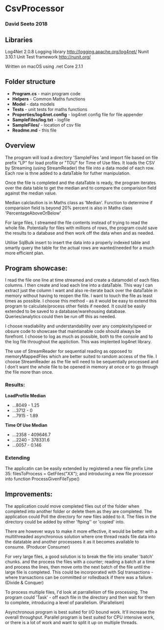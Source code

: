 # CsvProcessor
### David Seeto 2018

## Libraries
Log4Net 2.0.8 Logging library http://logging.apache.org/log4net/
Nunit 3.10.1 Unit Test framework http://nunit.org/

Written on macOS using .net Core 2.1.1

## Folder structure
* **Program.cs** - main program code
* **Helpers** - Common Maths functions
* **Model** - data models
* **Tests** - unit tests for maths functions
* **Properties/log4net.config** - log4net config file for file appender
* **SampleFiles/log.txt** - logfile
* **SampleFiles/** - location of csv file
* **Readme.md** - this file



## Overview
The program will load a directory 'SampleFiles 'and import file based on file prefix "LP" for load profile or  "TOU" for Time of Use files.
It loads the CSV by Streaming (using StreamReader) the file into a data model of each row.
Each row is thne added to a dataTable for futher manipulation.

Once the file is completed and the dataTable is ready, the program iterates over the data table to get the median and to compare
the comparision field against the median value.

Median calclaution is in Maths class as 'Median'.
Function to determine if comparision field is beyond 20% percent is also in Maths class 'PercentageAboveOrBelow' 

For large files, I streamed the file contents instead of trying to read the whole file.
Potentially for files with millions of rows, the program could save the results to a database and then work off the data when and as needed.

Utilise SqlBulk insert to insert the data into a properly indexed table and smartly query the table for the actual rows are wanted/needed for a much more efficient plan.


## Program showcase:
I read the file one line at time streamed and create a datamodel of each files columns.
I then create and load each line into a dataTable. This way I can extract just the column I want and also re-iterate back over the dataTable in memory without 
having to reopen the file. I want to touch the file as least times as possible.
I choose this method - as it would be easy to extend this program to calculate/process other fields if needed. 
It could be easily extended to be saved to a database/warehousing database. Queries/analytics could then be run off this as needed.

I choose readiability and understandability over any complexity/speed or obsure code to showcase that maintianable code should always be forefront.
I choose to log as much as possible, both to the console and to the log file throughout the appliction. This was implented log4net library.

The use of StreamReader for sequential reading as opposed to memoryMappedFiles which are better suited to random access of the file.
I choose StreamReader as the file will need to be sequentially processed and I don't want the whole file to be opened in memory at once or to go through the file more than once.

### Results:
**LoadProfile Median**
* ...8049 - 1.25
* ...3712 - 0
* ...7915 - 1.89


**Time Of Use Median**
* ...2358 - 409646.7
* ...2240 - 378331.6
* ...0057 - 0.146

### Extending
The applicatin can be easily extended by registered a new file prefix
Line 35:  filesToProcess = GetFiles("XX");
and introducing a new file processor into function ProcessGivenFileType()  

## Improvements:
The application could move completed files out of the folder when completed into another folder or delete them as they are completed.
The application could Poll the directory for new files added to it. The files in the directory could be added by either 'ftping'' or 'copied' into.

There are however ways to make it more effective, it would be better with a multithreaded asynchronous solution where 
one thread reads file data into the datatable and another processees it as it becomes available to consume. 
(Producer Consumer)

For very large files, a good solution is to break the file into smaller 'batch' chunks. and the process the files with a counter;
reading a batch at a time and process the lines, then move onto the next batch of the file until the large file is completed.
This could be incorporated with Sql transactions - where transactions can be committed or rolledback if there was a failure.
(Divide & Conquer)

To process multiple files, I'd look at parrallelism of file processing.
The program could 'Task' - off each file in the directory and then wait for them to complete, introducing a level of parallelism.
(Parallelism)

Asynchronous program is best suited for I/O bound work. It'll increase the overall throughput.
Parallel program is best suited for CPU intensive work, or there is a lot of work and want to split it up on multiple threads.








